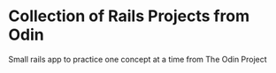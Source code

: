 # Collection of Rails Projects from Odin
Small rails app to practice one concept at a time from The Odin Project 
